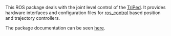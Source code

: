 
This ROS package deals with the joint level control of the [TriPed](https://github.com/TriPed-Robot/Wiki).
It provides hardware interfaces and configuration files for [ros_control](http://wiki.ros.org/ros_control)  based position and trajectory controllers.

The package documentation can be seen [here](https://triped-robot.github.io/joint_level_control/).
